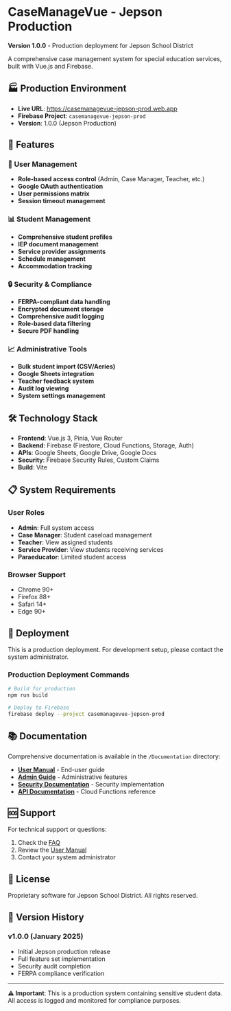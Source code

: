 # CaseManageVue - Jepson Production

**Version 1.0.0** - Production deployment for Jepson School District

A comprehensive case management system for special education services, built with Vue.js and Firebase.

## 🏭 Production Environment

- **Live URL**: https://casemanagevue-jepson-prod.web.app
- **Firebase Project**: `casemanagevue-jepson-prod`
- **Version**: 1.0.0 (Jepson Production)

## 🚀 Features

### 👥 User Management
- **Role-based access control** (Admin, Case Manager, Teacher, etc.)
- **Google OAuth authentication**
- **User permissions matrix**
- **Session timeout management**

### 📊 Student Management
- **Comprehensive student profiles**
- **IEP document management**
- **Service provider assignments**
- **Schedule management**
- **Accommodation tracking**

### 🔒 Security & Compliance
- **FERPA-compliant data handling**
- **Encrypted document storage**
- **Comprehensive audit logging**
- **Role-based data filtering**
- **Secure PDF handling**

### 📈 Administrative Tools
- **Bulk student import (CSV/Aeries)**
- **Google Sheets integration**
- **Teacher feedback system**
- **Audit log viewing**
- **System settings management**

## 🛠️ Technology Stack

- **Frontend**: Vue.js 3, Pinia, Vue Router
- **Backend**: Firebase (Firestore, Cloud Functions, Storage, Auth)
- **APIs**: Google Sheets, Google Drive, Google Docs
- **Security**: Firebase Security Rules, Custom Claims
- **Build**: Vite

## 📋 System Requirements

### User Roles
- **Admin**: Full system access
- **Case Manager**: Student caseload management
- **Teacher**: View assigned students
- **Service Provider**: View students receiving services
- **Paraeducator**: Limited student access

### Browser Support
- Chrome 90+
- Firefox 88+
- Safari 14+
- Edge 90+

## 🔧 Deployment

This is a production deployment. For development setup, please contact the system administrator.

### Production Deployment Commands
```bash
# Build for production
npm run build

# Deploy to Firebase
firebase deploy --project casemanagevue-jepson-prod
```

## 📚 Documentation

Comprehensive documentation is available in the `/Documentation` directory:

- **[User Manual](User%20Support/USER_MANUAL.md)** - End-user guide
- **[Admin Guide](Documentation/admin/)** - Administrative features
- **[Security Documentation](Documentation/security/)** - Security implementation
- **[API Documentation](Documentation/FUNCTION_DOCUMENTATION.md)** - Cloud Functions reference

## 🆘 Support

For technical support or questions:

1. Check the [FAQ](User%20Support/FAQ.md)
2. Review the [User Manual](User%20Support/USER_MANUAL.md)
3. Contact your system administrator

## 📄 License

Proprietary software for Jepson School District. All rights reserved.

## 🔄 Version History

### v1.0.0 (January 2025)
- Initial Jepson production release
- Full feature set implementation
- Security audit completion
- FERPA compliance verification

---

**⚠️ Important**: This is a production system containing sensitive student data. All access is logged and monitored for compliance purposes.
